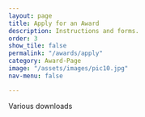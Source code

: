```yaml
---
layout: page
title: Apply for an Award
description: Instructions and forms.
order: 3
show_tile: false
permalink: "/awards/apply"
category: Award-Page
image: "/assets/images/pic10.jpg"
nav-menu: false

---
```

Various downloads
